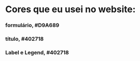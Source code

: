 # Cores que eu usei no website:

### formulário, #D9A689 
### título, #402718 
### Label e Legend, #402718







